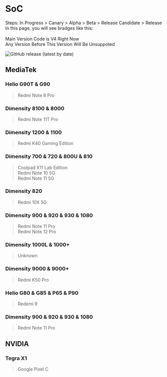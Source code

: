 # SoC
Steps: In Progress > Canary > Alpha > Beta > Release Candidate > Release   
In this page, you will see bradges like this:
<Badge type="danger" text="In Progress" />  
<Badge type="warning" text="Alpha" />  
Main Version Code is V4 Right Now   
Any Version Before This Version Will Be Unsuppoted   

![GitHub release (latest by date)](https://img.shields.io/github/v/release/naranyinyun/Apodidae?color=%23773bf9&label=Apodidae&style=flat-square)
## MediaTek
### Helio G90T & G90 <Badge type="danger" text="In Progress" />
> Redmi Note 8 Pro  
### Dimensity 8100 & 8000 <Badge type="warning" text="Alpha" />
> Redmi Note 11T Pro  
### Dimensity 1200 & 1100 <Badge type="warning" text="Alpha" />
> Redmi K40 Gaming Edition  
### Dimensity 700 & 720 & 800U & 810 <Badge type="danger" text="In Progress" />
> Coolpad X11 Lab Edition    
> Redmi Note 10 5G  
> Redmi Note 11 5G  
### Dimensity 820 <Badge type="danger" text="In Progress" />
> Redmi 10X 5G   
### Dimensity 900 & 920 & 930 & 1080 <Badge type="danger" text="In Progress" />
> Redmi Note 11 Pro  
> Redmi Note 12 Pro  
### Dimensity 1000L & 1000+ <Badge type="danger" text="In Progress" />
> Unknown
### Dimensity 9000 & 9000+ <Badge type="warnning" text="Alpha" />
> Redmi K50 Pro
### Helio G80 & G85 & P65 & P90 <Badge type="danger" text="In Progress" />
> Redemi 9
### Dimensity 900 & 920 & 930 & 1080 <Badge type="danger" text="In Progress" />
> Redmi Note 11 Pro

## NVIDIA
### Tegra X1 <Badge type="danger" text="In Progress" />
> Google Pixel C 

